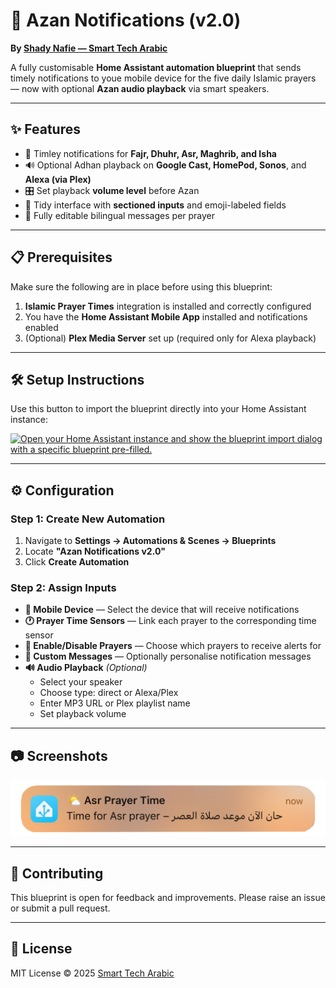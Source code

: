 # 🕌 Azan Notifications (v2.0)

**By [Shady Nafie — Smart Tech Arabic](https://smarttecharabic.com)**

A fully customisable **Home Assistant automation blueprint** that sends timely notifications to youe mobile device for the five daily Islamic prayers — now with optional **Azan audio playback** via smart speakers.

---

## ✨ Features

- 🔔 Timley notifications for **Fajr, Dhuhr, Asr, Maghrib, and Isha**
- 🔊 Optional Adhan playback on **Google Cast, HomePod, Sonos**, and **Alexa (via Plex)**
- 🎛️ Set playback **volume level** before Azan
- 🧩 Tidy interface with **sectioned inputs** and emoji-labeled fields
- 💬 Fully editable bilingual messages per prayer

---

## 📋 Prerequisites

Make sure the following are in place before using this blueprint:

1. **Islamic Prayer Times** integration is installed and correctly configured
2. You have the **Home Assistant Mobile App** installed and notifications enabled
3. (Optional) **Plex Media Server** set up (required only for Alexa playback)

---

## 🛠️ Setup Instructions

Use this button to import the blueprint directly into your Home Assistant instance:

[![Open your Home Assistant instance and show the blueprint import dialog with a specific blueprint pre-filled.](https://my.home-assistant.io/badges/blueprint_import.svg)](https://my.home-assistant.io/redirect/blueprint_import/?blueprint_url=https%3A%2F%2Fgithub.com%2Fshadynafie%2Fhome-assistant-blueprints%2Fblob%2Fmain%2Fblueprints%2Fautomation%2Fsmarttecharabic%2Fazan-notifications%2Fazan_notifications.yaml)

---

## ⚙️ Configuration

### Step 1: Create New Automation

1. Navigate to **Settings → Automations & Scenes → Blueprints**
2. Locate **"Azan Notifications v2.0"**
3. Click **Create Automation**

### Step 2: Assign Inputs

- **📱 Mobile Device** — Select the device that will receive notifications  
- **🕐 Prayer Time Sensors** — Link each prayer to the corresponding time sensor  
- **🔔 Enable/Disable Prayers** — Choose which prayers to receive alerts for  
- **💬 Custom Messages** — Optionally personalise notification messages  
- **🔊 Audio Playback** *(Optional)*  
  - Select your speaker
  - Choose type: direct or Alexa/Plex
  - Enter MP3 URL or Plex playlist name
  - Set playback volume

---

## 📷 Screenshots

![Preview](../../../../docs/images/azan_notification_preview.png)

---

## 🤝 Contributing

This blueprint is open for feedback and improvements. Please raise an issue or submit a pull request.

---

## 📜 License

MIT License © 2025 [Smart Tech Arabic](https://smarttecharabic.com)
